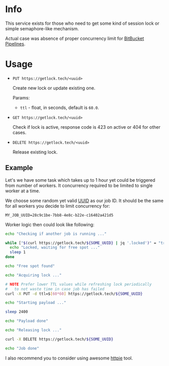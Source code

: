# Info

This service exists for those who need to get some kind of session lock or simple semaphore-like mechanism.

Actual case was absence of proper concurrency limit for [BitBucket Pipelines](https://jira.atlassian.com/browse/BCLOUD-12821).

# Usage

- `PUT https://getlock.tech/<uuid>`

  Create new lock or update existing one.

  Params:

  - `ttl` - float, in seconds, default is `60.0`.

- `GET https://getlock.tech/<uuid>`

  Check if lock is active, response code is 423 on active or 404 for other cases.

- `DELETE https://getlock.tech/<uuid>`

  Release existing lock.


## Example

Let's we have some task which takes up to 1 hour yet could be triggered from number of workers. It concurrency required to be limited to single worker at a time.

We choose some random yet valid [UUID](https://en.wikipedia.org/wiki/Universally_unique_identifier) as our job ID. It should be the same for all workers you decide to limit concurrency for:

```
MY_JOB_UUID=28c9c1be-7bb8-4e8c-b22e-c16402a421d5
```

Worker logic then could look like following:

```sh
echo "Checking if another job is running ..."

while ["$(curl https://getlock.tech/${SOME_UUID} | jq '.locked')" = "true"]; do
  echo "Locked, waiting for free spot ..."
  sleep 1
done

echo "Free spot found"

echo "Acquiring lock ..."

# NOTE Prefer lower TTL values while refreshing lock periodically
#   to not waste time in case job has failed
curl -X PUT -d ttl=$[60*60] https://getlock.tech/${SOME_UUID}

echo "Starting payload ..."

sleep 2400

echo "Payload done"

echo "Releasing lock ..."

curl -X DELETE https://getlock.tech/${SOME_UUID}

echo "Job done"
```

I also recommend you to consider using awesome [httpie](https://httpie.io/) tool.
